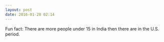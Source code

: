 ```yaml
---
layout: post
date: 2016-01-28 02:14
---
```

Fun fact: There are more people under 15 in India then there are in the U.S. period.
